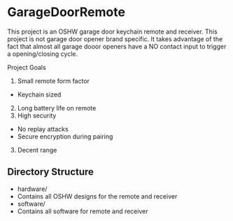 # GarageDoorRemote

This project is an OSHW garage door keychain remote and receiver. This project is not garage door opener brand specific. It takes advantage of the fact that almost all garage dooor openers have a NO contact input to trigger a opening/closing cycle.

Project Goals
1. Small remote form factor
 * Keychain sized
2. Long battery life on remote
3. High security
 * No replay attacks
 * Secure encryption during pairing
3. Decent range

## Directory Structure
* hardware/
 * Contains all OSHW designs for the remote and receiver
* software/
 * Contains all software for remote and receiver